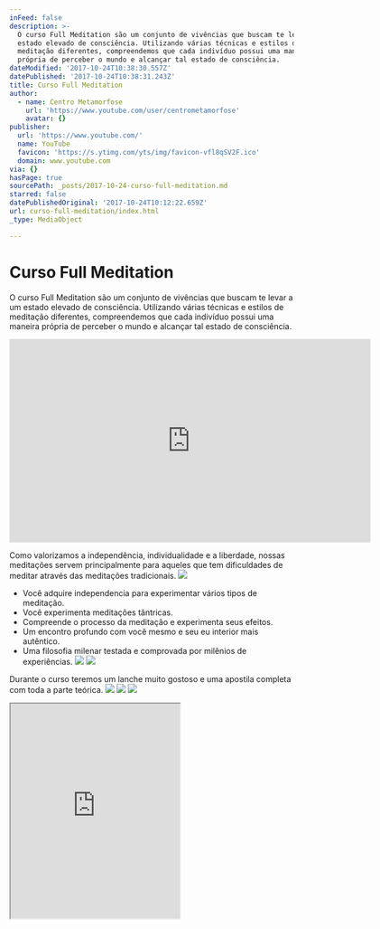 ```yaml
---
inFeed: false
description: >-
  O curso Full Meditation são um conjunto de vivências que buscam te levar a um
  estado elevado de consciência. Utilizando várias técnicas e estilos de
  meditação diferentes, compreendemos que cada indivíduo possui uma maneira
  própria de perceber o mundo e alcançar tal estado de consciência.
dateModified: '2017-10-24T10:38:30.557Z'
datePublished: '2017-10-24T10:38:31.243Z'
title: Curso Full Meditation
author:
  - name: Centro Metamorfose
    url: 'https://www.youtube.com/user/centrometamorfose'
    avatar: {}
publisher:
  url: 'https://www.youtube.com/'
  name: YouTube
  favicon: 'https://s.ytimg.com/yts/img/favicon-vfl8qSV2F.ico'
  domain: www.youtube.com
via: {}
hasPage: true
sourcePath: _posts/2017-10-24-curso-full-meditation.md
starred: false
datePublishedOriginal: '2017-10-24T10:12:22.659Z'
url: curso-full-meditation/index.html
_type: MediaObject

---
```

# Curso Full Meditation

O curso Full Meditation são um conjunto de vivências que buscam te levar a um estado elevado de consciência. Utilizando várias técnicas e estilos de meditação diferentes, compreendemos que cada indivíduo possui uma maneira própria de perceber o mundo e alcançar tal estado de consciência.

<iframe src="https://cdn.embedly.com/widgets/media.html?src=https%3A%2F%2Fwww.youtube.com%2Fembed%2FGxFT9u1b87g%3Ffeature%3Doembed&amp;url=http%3A%2F%2Fwww.youtube.com%2Fwatch%3Fv%3DGxFT9u1b87g&amp;image=https%3A%2F%2Fi.ytimg.com%2Fvi%2FGxFT9u1b87g%2Fhqdefault.jpg&amp;key=a715cf41cc93453ca338d350cd26f87b&amp;type=text%2Fhtml&amp;schema=youtube" width="640" height="360" scrolling="no" frameborder="0" allowfullscreen="" style=""></iframe>

Como valorizamos a independência, individualidade e a liberdade, nossas meditações servem principalmente para aqueles que tem dificuldades de meditar através das meditações tradicionais.
![](https://the-grid-user-content.s3-us-west-2.amazonaws.com/b756c6a3-c9d3-47bb-a600-c9bd69ce9579.jpg)

* Você adquire independencia para experimentar vários tipos de meditação.
* Você experimenta meditações tântricas.
* Compreende o processo da meditação e experimenta seus efeitos.
* Um encontro profundo com você mesmo e seu eu interior mais autêntico.
* Uma filosofia milenar testada e comprovada por milênios de experiências.
![](https://the-grid-user-content.s3-us-west-2.amazonaws.com/4abb1b36-e380-4303-b89b-54c0153060be.jpg)
![](https://the-grid-user-content.s3-us-west-2.amazonaws.com/72eb0601-f62e-407c-a699-110bbeab395d.jpg)

Durante o curso teremos um lanche muito gostoso e uma apostila completa com toda a parte teórica.
![](https://the-grid-user-content.s3-us-west-2.amazonaws.com/20aed1c6-e326-4023-9f90-1b29cdcfdd96.png)
![](https://the-grid-user-content.s3-us-west-2.amazonaws.com/97368c7b-f4be-4501-a675-18d9ec96f367.jpg)
![](https://the-grid-user-content.s3-us-west-2.amazonaws.com/a435ab04-8b3c-466e-8639-259e6f4aa8a4.jpg)

<iframe src="https://the-grid.github.io/ed-userhtml/?g=eJwlzcENwyAMAMBVLAbAqPkS9uiTElOQIEbGKOr2qZTnvc7XLLETTEm7QcyrtVYzxRQP6j_b49Ka7EmKmaXjy8BVDy272ZwzUKh-i_6xORP8CG9eAh_ha5LAwTThZIW5xmBReKppPY7g8VG4AUpyLGw" height="380" style=""></iframe>